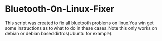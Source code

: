 # Bluetooth-On-Linux-Fixer
This script was created to fix all bluetooth problems on linux.You win get some instructions as to what to do in these cases.
Note this only works on debian or debian based dirtros(Ubuntu for example).
